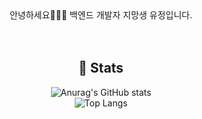 <div align="center">
  안녕하세요🙋🏻‍♀️ 백엔드 개발자 지망생 유정입니다.
  <br>
  <br>
  <br>
  <h2>📎 Stats</h2>
  
  ![Anurag's GitHub stats](https://github-readme-stats.vercel.app/api?username=yujeong1789&show_icons=true&theme=vue)
  <br>
  ![Top Langs](https://github-readme-stats.vercel.app/api/top-langs/?username=yujeong1789&layout=compact&theme=vue)
  
</div>

